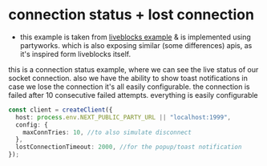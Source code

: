 # connection status + lost connection

- this example is taken from [liveblocks example](https://github.com/liveblocks/liveblocks/tree/main/examples/nextjs-connection-status) & is implemented using partyworks. which is also exposing similar (some differences) apis, as it's inspired form liveblocks itself.

this is a connection status example, where we can see the live status of our socket connection. also we have the ability to show toast notifications in case we lose the connection it's all easily configurable. the connection is failed after 10 consecutive failed attempts. everything is easily configurable

```typescript
const client = createClient({
  host: process.env.NEXT_PUBLIC_PARTY_URL || "localhost:1999",
  config: {
    maxConnTries: 10, //to also simulate disconnect
  },
  lostConnectionTimeout: 2000, //for the popup/toast notification
});
```
